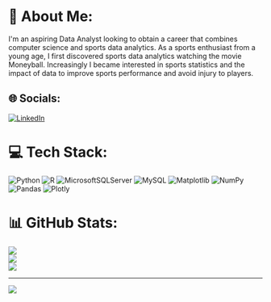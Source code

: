 # 💫 About Me:
I'm an aspiring Data Analyst looking to obtain a career that combines computer science and sports data analytics. As a sports enthusiast from a young age, I first discovered sports data analytics watching the movie Moneyball. Increasingly I became interested in sports statistics and the impact of data to improve sports performance and avoid injury to players. 


## 🌐 Socials:
[![LinkedIn](https://img.shields.io/badge/LinkedIn-%230077B5.svg?logo=linkedin&logoColor=white)](https://linkedin.com/in/cole-samson-97438a28b/) 

# 💻 Tech Stack:
![Python](https://img.shields.io/badge/python-3670A0?style=for-the-badge&logo=python&logoColor=ffdd54) ![R](https://img.shields.io/badge/r-%23276DC3.svg?style=for-the-badge&logo=r&logoColor=white) ![MicrosoftSQLServer](https://img.shields.io/badge/Microsoft%20SQL%20Server-CC2927?style=for-the-badge&logo=microsoft%20sql%20server&logoColor=white) ![MySQL](https://img.shields.io/badge/mysql-%2300000f.svg?style=for-the-badge&logo=mysql&logoColor=white) ![Matplotlib](https://img.shields.io/badge/Matplotlib-%23ffffff.svg?style=for-the-badge&logo=Matplotlib&logoColor=black) ![NumPy](https://img.shields.io/badge/numpy-%23013243.svg?style=for-the-badge&logo=numpy&logoColor=white) ![Pandas](https://img.shields.io/badge/pandas-%23150458.svg?style=for-the-badge&logo=pandas&logoColor=white) ![Plotly](https://img.shields.io/badge/Plotly-%233F4F75.svg?style=for-the-badge&logo=plotly&logoColor=white)
# 📊 GitHub Stats:
![](https://github-readme-stats.vercel.app/api?username=colesamson16&theme=dark&hide_border=true&include_all_commits=false&count_private=false)<br/>
![](https://github-readme-streak-stats.herokuapp.com/?user=colesamson16&theme=dark&hide_border=true)<br/>
![](https://github-readme-stats.vercel.app/api/top-langs/?username=colesamson16&theme=dark&hide_border=true&include_all_commits=false&count_private=false&layout=compact)

---
[![](https://visitcount.itsvg.in/api?id=colesamson16&icon=0&color=0)](https://visitcount.itsvg.in)

<!-- Proudly created with GPRM ( https://gprm.itsvg.in ) -->

